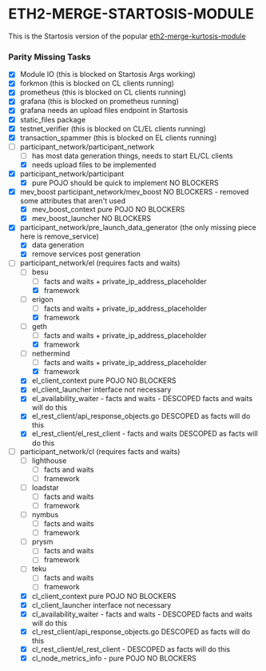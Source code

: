 ETH2-MERGE-STARTOSIS-MODULE
===========================

This is the Startosis version of the popular [eth2-merge-kurtosis-module](https://github.com/kurtosis-tech/eth2-merge-kurtosis-module/)


### Parity Missing Tasks

- [x] Module IO (this is blocked on Startosis Args working)
- [x] forkmon (this is blocked on CL clients running)
- [x] prometheus (this is blocked on CL clients running)
- [x] grafana (this is blocked on prometheus running)
- [x] grafana needs an upload files endpoint in Startosis
- [x] static_files package
- [x] testnet_verifier (this is blocked on CL/EL clients running)
- [x] transaction_spammer (this is blocked on EL clients running)
- [ ] participant_network/participant_network
  - [ ] has most data generation things, needs to start EL/CL clients
  - [x] needs upload files to be implemented
- [x] participant_network/participant
  - [x] pure POJO should be quick to implement NO BLOCKERS
- [x] mev_boost participant_network/mev_boost NO BLOCKERS - removed some attributes that aren't used
  - [x] mev_boost_context pure POJO NO BLOCKERS
  - [x] mev_boost_launcher NO BLOCKERS
- [x] participant_network/pre_launch_data_generator (the only missing piece here is remove_service)
  - [x] data generation
  - [x] remove services post generation
- [ ] participant_network/el (requires facts and waits)
  - [ ] besu
    - [ ] facts and waits + private_ip_address_placeholder
    - [x] framework
  - [ ] erigon
    - [ ] facts and waits + private_ip_address_placeholder
    - [x] framework
  - [ ] geth
    - [ ] facts and waits + private_ip_address_placeholder
    - [x] framework
  - [ ] nethermind
    - [ ] facts and waits + private_ip_address_placeholder
    - [x] framework
  - [x] el_client_context pure POJO NO BLOCKERS
  - [x] el_client_launcher interface not necessary
  - [x] el_availability_waiter - facts and waits - DESCOPED facts and waits will do this
  - [x] el_rest_client/api_response_objects.go DESCOPED as facts will do this
  - [x] el_rest_client/el_rest_client - facts and waits  DESCOPED as facts will do this
- [ ] participant_network/cl (requires facts and waits)
  - [ ] lighthouse 
    - [ ] facts and waits
    - [ ] framework
  - [ ] loadstar
    - [ ] facts and waits
    - [ ] framework
  - [ ] nymbus
    - [ ] facts and waits
    - [ ] framework  
  - [ ] prysm
    - [ ] facts and waits
    - [ ] framework
  - [ ] teku
    - [ ] facts and waits
    - [ ] framework  
  - [x] cl_client_context pure POJO NO BLOCKERS
  - [x] cl_client_launcher interface not necessary
  - [x] cl_availability_waiter - facts and waits - DESCOPED facts and waits will do this
  - [x] cl_rest_client/api_response_objects.go DESCOPED as facts will do this
  - [x] cl_rest_client/el_rest_client - DESCOPED as facts will do this
  - [x] cl_node_metrics_info - pure POJO NO BLOCKERS